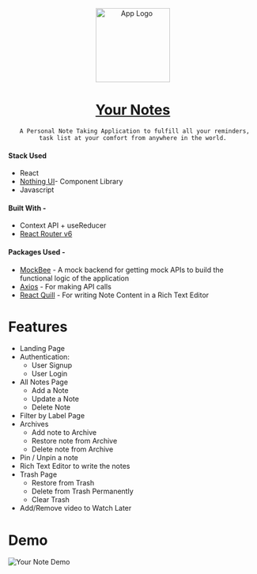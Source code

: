 
<div align="center">
  <img src="https://res.cloudinary.com/sharath-media-library/image/upload/v1649310087/note-app/notes_1_kxeots.png" width="150" title="App Logo">

   # [Your Notes](https://your-note-app.netlify.app/)
     A Personal Note Taking Application to fulfill all your reminders, task list at your comfort from anywhere in the world.
</div>

#### Stack Used

- React
- [Nothing UI](https://nothing-ui-library.netlify.app/)- Component Library
- Javascript

#### Built With -

- Context API + useReducer
- [React Router v6](https://reactrouter.com/docs/en/v6/getting-started/overview)

#### Packages Used - 
 - [MockBee](https://www.npmjs.com/package/create-mock-backend) - A mock backend for getting mock APIs to build the functional logic of the application
 - [Axios](https://www.npmjs.com/package/axios) - For making API calls
 - [React Quill](https://www.npmjs.com/package/react-quill) - For writing Note Content in a Rich Text Editor


# Features

- Landing Page
- Authentication: 
    - User Signup 
    - User Login
- All Notes Page
	- Add a Note
	- Update a Note
	- Delete Note
- Filter by Label Page
- Archives 
	- Add note to Archive
	- Restore note from Archive
	- Delete note from Archive
- Pin / Unpin a note
- Rich Text Editor to write the notes
- Trash Page
	- Restore from Trash
	- Delete from Trash Permanently
	- Clear Trash
- Add/Remove  video to Watch Later


# Demo
![Your Note Demo](https://res.cloudinary.com/sharath-media-library/image/upload/v1649313723/note-app/your-note-demo_1_xl9xel.gif "Your Note App Demo")
